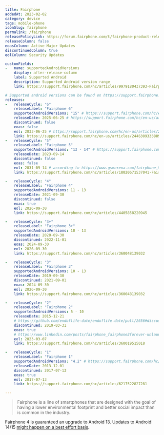 ```yaml
---
title: Fairphone
addedAt: 2023-02-02
category: device
tags: mobile-phone
iconSlug: fairphone
permalink: /fairphone
releasePolicyLink: https://forum.fairphone.com/t/fairphone-product-release-cycle/52652
releaseColumn: false
eoasColumn: Active Major Updates
discontinuedColumn: true
eolColumn: Security Updates

customFields:
-   name: supportedAndroidVersions
    display: after-release-column
    label: Supported Android
    description: Supported Android version range
    link: https://support.fairphone.com/hc/articles/9979180437393-Fairphone-OS

# Supported android versions can be found on https://support.fairphone.com/hc/articles/9979180437393-Fairphone-OS.
releases:
-   releaseCycle: "6"
    releaseLabel: "Fairphone 6"
    supportedAndroidVersions: "15" # https://support.fairphone.com/hc/en-us/articles/24463713641234-The-Fairphone-Gen-6-Release-Notes
    releaseDate: 2025-06-25 # https://support.fairphone.com/hc/en-us/articles/24463093338898-The-Fairphone-Gen-6-FAQ
    discontinued: false
    eoas: false
    eol: 2033-06-25 # https://support.fairphone.com/hc/en-us/articles/24463093338898-The-Fairphone-Gen-6-FAQ
    link: https://support.fairphone.com/hc/en-us/articles/24463093338898-The-Fairphone-Gen-6-FAQ
-   releaseCycle: "5"
    releaseLabel: "Fairphone 5"
    supportedAndroidVersions: "13 - 14" # https://support.fairphone.com/hc/en-us/articles/18682800465169-Fairphone-5-OS-Release-Notes
    releaseDate: 2023-09-14
    discontinued: false
    eoas: false
    eol: 2031-09-14 # according to https://www.gsmarena.com/fairphone_5_goes_official_with_5_years_warranty_up_to_10_years_of_software_support-news-59724.php
    link: https://support.fairphone.com/hc/articles/18020671537041-Fairphone-5-FAQ

-   releaseCycle: "4"
    releaseLabel: "Fairphone 4"
    supportedAndroidVersions: 11 - 13
    releaseDate: 2021-09-30
    discontinued: false
    eoas: true
    eol: 2026-09-30
    link: https://support.fairphone.com/hc/articles/4405858220945

-   releaseCycle: "3+"
    releaseLabel: "Fairphone 3+"
    supportedAndroidVersions: 10 - 13
    releaseDate: 2020-09-30
    discontinued: 2022-11-01
    eoas: 2024-09-30
    eol: 2026-09-30
    link: https://support.fairphone.com/hc/articles/360048139032

-   releaseCycle: "3"
    releaseLabel: "Fairphone 3"
    supportedAndroidVersions: 10 - 13
    releaseDate: 2019-09-30
    discontinued: 2021-09-01
    eoas: 2024-09-30
    eol: 2026-09-30
    link: https://support.fairphone.com/hc/articles/360048139032

-   releaseCycle: "2"
    releaseLabel: "Fairphone 2"
    supportedAndroidVersions: 5 - 10
    releaseDate: 2015-12-21
    # https://github.com/endoflife-date/endoflife.date/pull/2656#discussion_r1131930081
    discontinued: 2019-03-31
    eoas: true
    # https://www.linkedin.com/posts/fairphone_fairphone2forever-unlaunching-changeisinyourhands-activity-7038910425882615808-DS7c
    eol: 2023-03-07
    link: https://support.fairphone.com/hc/articles/360019515018

-   releaseCycle: "1"
    releaseLabel: "Fairphone 1"
    supportedAndroidVersions: "4.2" # https://support.fairphone.com/hc/articles/6217522827281-Fairphone-1-FAQ
    releaseDate: 2013-12-01
    discontinued: 2017-07-13
    eoas: true
    eol: 2017-07-13
    link: https://support.fairphone.com/hc/articles/6217522827281

---
```


> Fairphone is a line of smartphones that are designed with the goal of having a lower environmental
> footprint and better social impact than is common in the industry.

Fairphone 4 is guaranteed an upgrade to Android 13. Updates to Android 14/15 [might happen on a best
effort basis](https://support.fairphone.com/hc/articles/9979180437393).
